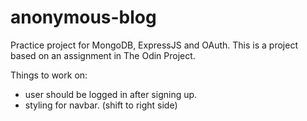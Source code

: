 # anonymous-blog

Practice project for MongoDB, ExpressJS and OAuth. This is a project based on an assignment in The Odin Project.

Things to work on:

- user should be logged in after signing up.
- styling for navbar. (shift to right side)
